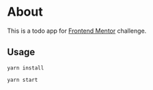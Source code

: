 # About

This is a todo app for [Frontend Mentor](https://www.frontendmentor.io) challenge.

## Usage

```
yarn install

yarn start
```
